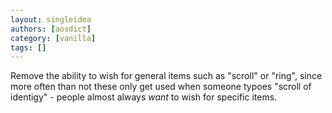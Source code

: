 ```yaml
---
layout: singleidea
authors: [aosdict]
category: [vanilla]
tags: []
---
```

Remove the ability to wish for general items such as "scroll" or "ring", since more often than not these only get used when someone typoes "scroll of identigy" - people almost always *want* to wish for specific items.
